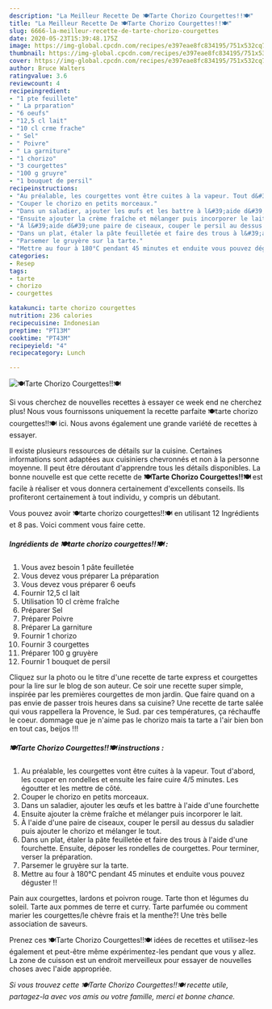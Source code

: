 ```yaml
---
description: "La Meilleur Recette De 🍽️Tarte Chorizo Courgettes!!🍽️"
title: "La Meilleur Recette De 🍽️Tarte Chorizo Courgettes!!🍽️"
slug: 6666-la-meilleur-recette-de-tarte-chorizo-courgettes
date: 2020-05-23T15:39:48.175Z
image: https://img-global.cpcdn.com/recipes/e397eae8fc834195/751x532cq70/🍽️tarte-chorizo-courgettes🍽️-photo-principale-de-la-recette.jpg
thumbnail: https://img-global.cpcdn.com/recipes/e397eae8fc834195/751x532cq70/🍽️tarte-chorizo-courgettes🍽️-photo-principale-de-la-recette.jpg
cover: https://img-global.cpcdn.com/recipes/e397eae8fc834195/751x532cq70/🍽️tarte-chorizo-courgettes🍽️-photo-principale-de-la-recette.jpg
author: Bruce Walters
ratingvalue: 3.6
reviewcount: 4
recipeingredient:
- "1 pte feuillete"
- " La prparation"
- "6 oeufs"
- "12,5 cl lait"
- "10 cl crme frache"
- " Sel"
- " Poivre"
- " La garniture"
- "1 chorizo"
- "3 courgettes"
- "100 g gruyre"
- "1 bouquet de persil"
recipeinstructions:
- "Au préalable, les courgettes vont être cuites à la vapeur. Tout d&#39;abord, les couper en rondelles et ensuite les faire cuire 4/5 minutes. Les égoutter et les mettre de côté."
- "Couper le chorizo en petits morceaux."
- "Dans un saladier, ajouter les œufs et les battre à l&#39;aide d&#39;une fourchette"
- "Ensuite ajouter la crème fraîche et mélanger puis incorporer le lait."
- "À l&#39;aide d&#39;une paire de ciseaux, couper le persil au dessus du saladier puis ajouter le chorizo et mélanger le tout."
- "Dans un plat, étaler la pâte feuilletée et faire des trous à l&#39;aide d&#39;une fourchette. Ensuite, déposer les rondelles de courgettes. Pour terminer, verser la préparation."
- "Parsemer le gruyère sur la tarte."
- "Mettre au four à 180°C pendant 45 minutes et enduite vous pouvez déguster !!"
categories:
- Resep
tags:
- tarte
- chorizo
- courgettes

katakunci: tarte chorizo courgettes 
nutrition: 236 calories
recipecuisine: Indonesian
preptime: "PT13M"
cooktime: "PT43M"
recipeyield: "4"
recipecategory: Lunch

---
```



![🍽️Tarte Chorizo Courgettes!!🍽️](https://img-global.cpcdn.com/recipes/e397eae8fc834195/751x532cq70/🍽️tarte-chorizo-courgettes🍽️-photo-principale-de-la-recette.jpg)

Si vous cherchez de nouvelles recettes à essayer ce week end ne cherchez plus! Nous vous fournissons uniquement la recette parfaite 🍽️tarte chorizo courgettes!!🍽️ ici. Nous avons également une grande variété de recettes à essayer.

Il existe plusieurs ressources de détails sur la cuisine. Certaines informations sont adaptées aux cuisiniers chevronnés et non à la personne moyenne. Il peut être déroutant d'apprendre tous les détails disponibles. La bonne nouvelle est que cette recette de <strong> 🍽️Tarte Chorizo Courgettes!!🍽️ </strong> est facile à réaliser et vous donnera certainement d'excellents conseils. Ils profiteront certainement à tout individu, y compris un débutant.

<!--inarticleads1-->

Vous pouvez avoir 🍽️tarte chorizo courgettes!!🍽️ en utilisant 12 Ingrédients et 8 pas. Voici comment vous faire cette.

##### Ingrédients de 🍽️tarte chorizo courgettes!!🍽️ :

1. Vous avez besoin 1 pâte feuilletée
1. Vous devez vous préparer  La préparation
1. Vous devez vous préparer 6 oeufs
1. Fournir 12,5 cl lait
1. Utilisation 10 cl crème fraîche
1. Préparer  Sel
1. Préparer  Poivre
1. Préparer  La garniture
1. Fournir 1 chorizo
1. Fournir 3 courgettes
1. Préparer 100 g gruyère
1. Fournir 1 bouquet de persil


Cliquez sur la photo ou le titre d&#39;une recette de tarte express et courgettes pour la lire sur le blog de son auteur. Ce soir une recette super simple, inspirée par les premières courgettes de mon jardin. Que faire quand on a pas envie de passer trois heures dans sa cuisine? Une recette de tarte salée qui vous rappellera la Provence, le Sud. par ces températures, ça réchauffe le coeur. dommage que je n&#39;aime pas le chorizo mais ta tarte a l&#39;air bien bon en tout cas, beijos !!! 

<!--inarticleads2-->

##### 🍽️Tarte Chorizo Courgettes!!🍽️ instructions :

1. Au préalable, les courgettes vont être cuites à la vapeur. Tout d&#39;abord, les couper en rondelles et ensuite les faire cuire 4/5 minutes. Les égoutter et les mettre de côté.
1. Couper le chorizo en petits morceaux.
1. Dans un saladier, ajouter les œufs et les battre à l&#39;aide d&#39;une fourchette
1. Ensuite ajouter la crème fraîche et mélanger puis incorporer le lait.
1. À l&#39;aide d&#39;une paire de ciseaux, couper le persil au dessus du saladier puis ajouter le chorizo et mélanger le tout.
1. Dans un plat, étaler la pâte feuilletée et faire des trous à l&#39;aide d&#39;une fourchette. Ensuite, déposer les rondelles de courgettes. Pour terminer, verser la préparation.
1. Parsemer le gruyère sur la tarte.
1. Mettre au four à 180°C pendant 45 minutes et enduite vous pouvez déguster !!


Pain aux courgettes, lardons et poivron rouge. Tarte thon et légumes du soleil. Tarte aux pommes de terre et curry. Tarte parfumée ou comment marier les courgettes/le chèvre frais et la menthe?! Une très belle association de saveurs. 

<!--inarticleads1-->

<p>
Prenez ces 🍽️Tarte Chorizo Courgettes!!🍽️ idées de recettes et utilisez-les également et peut-être même expérimentez-les pendant que vous y allez. La zone de cuisson est un endroit merveilleux pour essayer de nouvelles choses avec l'aide appropriée.
</p>

<p>
<i>Si vous trouvez cette 🍽️Tarte Chorizo Courgettes!!🍽️ recette utile, partagez-la avec vos amis ou votre famille, merci et bonne chance.</i>
</p>
